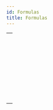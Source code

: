 ```yaml
---
id: Formulas
title: Formulas
---
```

||
|---|
|[<!-- INCLUDE #_command_.EDIT FORMULA.Syntax -->](../../commands-legacy/edit-formula)<br/><!-- INCLUDE #_command_.EDIT FORMULA.Summary -->|
|[<!-- INCLUDE #_command_.EXECUTE FORMULA.Syntax -->](../../commands-legacy/execute-formula)<br/><!-- INCLUDE #_command_.EXECUTE FORMULA.Summary -->|
|[<!-- INCLUDE #_command_.Formula.Syntax -->](../../commands/formula)<br/><!-- INCLUDE #_command_.Formula.Summary -->|
|[<!-- INCLUDE #_command_.Formula from string.Syntax -->](../../commands/formula-from-string)<br/><!-- INCLUDE #_command_.Formula from string.Summary -->|
|[<!-- INCLUDE #_command_.GET ALLOWED METHODS.Syntax -->](../../commands-legacy/get-allowed-methods)<br/><!-- INCLUDE #_command_.GET ALLOWED METHODS.Summary -->|
|[<!-- INCLUDE #_command_.Parse formula.Syntax -->](../../commands-legacy/parse-formula)<br/><!-- INCLUDE #_command_.Parse formula.Summary -->|
|[<!-- INCLUDE #_command_.SET ALLOWED METHODS.Syntax -->](../../commands/set-allowed-methods)<br/><!-- INCLUDE #_command_.SET ALLOWED METHODS.Summary -->|

